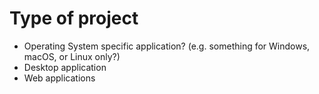 # Type of project


* Operating System specific application? (e.g. something for Windows, macOS, or Linux only?)
* Desktop application
* Web applications


